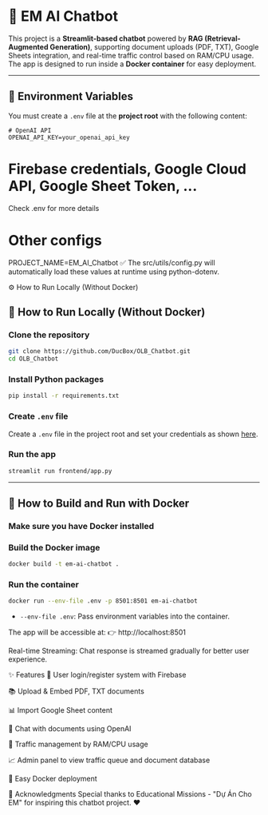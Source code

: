 # 🚀 EM AI Chatbot

This project is a **Streamlit-based chatbot** powered by **RAG (Retrieval-Augmented Generation)**, supporting document uploads (PDF, TXT), Google Sheets integration, and real-time traffic control based on RAM/CPU usage.  
The app is designed to run inside a **Docker container** for easy deployment.

---

## 🔑 Environment Variables

You must create a `.env` file at the **project root** with the following content:

```env
# OpenAI API
OPENAI_API_KEY=your_openai_api_key
```

# Firebase credentials, Google Cloud API, Google Sheet Token, ... 

Check .env for more details

# Other configs
PROJECT_NAME=EM_AI_Chatbot
✅ The src/utils/config.py will automatically load these values at runtime using python-dotenv.

⚙️ How to Run Locally (Without Docker)
## 🚀 How to Run Locally (Without Docker)

### Clone the repository
```bash
git clone https://github.com/DucBox/OLB_Chatbot.git
cd OLB_Chatbot
```

### Install Python packages
```bash
pip install -r requirements.txt
```

### Create `.env` file
Create a `.env` file in the project root and set your credentials as shown [here](#-environment-variables).

### Run the app
```bash
streamlit run frontend/app.py
```

---

## 🐳 How to Build and Run with Docker

### Make sure you have Docker installed

### Build the Docker image
```bash
docker build -t em-ai-chatbot .
```

### Run the container
```bash
docker run --env-file .env -p 8501:8501 em-ai-chatbot
```

- `--env-file .env`: Pass environment variables into the container.

The app will be accessible at:
👉 http://localhost:8501

Real-time Streaming:
Chat response is streamed gradually for better user experience.

✨ Features
🔐 User login/register system with Firebase

📚 Upload & Embed PDF, TXT documents

📊 Import Google Sheet content

🧠 Chat with documents using OpenAI

🚦 Traffic management by RAM/CPU usage

📈 Admin panel to view traffic queue and document database

🐳 Easy Docker deployment

🤝 Acknowledgments
Special thanks to Educational Missions - "Dự Án Cho EM" for inspiring this chatbot project. ❤️
